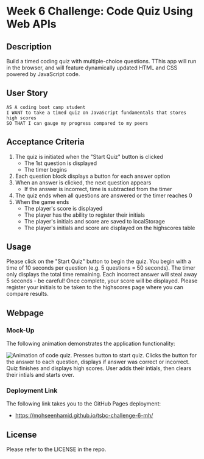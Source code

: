 # Week 6 Challenge: Code Quiz Using Web APIs

## Description

Build a timed coding quiz with multiple-choice questions. TThis app will run in the browser, and will feature dynamically updated HTML and CSS powered by JavaScript code.

## User Story

```
AS A coding boot camp student
I WANT to take a timed quiz on JavaScript fundamentals that stores high scores
SO THAT I can gauge my progress compared to my peers
```

## Acceptance Criteria

1. The quiz is initiated when the "Start Quiz" button is clicked
   - The 1st question is displayed
   - The timer begins
2. Each question block displays a button for each answer option
3. When an answer is clicked, the next question appears
   - If the answer is incorrect, time is subtracted from the timer
4. The quiz ends when all questions are answered or the timer reaches 0
5. When the game ends
   - The player's score is displayed
   - The player has the ability to register their initials
   - The player's initials and score are saved to localStorage
   - The player's initials and score are displayed on the highscores table

## Usage

Please click on the "Start Quiz" button to begin the quiz. You begin with a time of 10 seconds per question (e.g. 5 questions = 50 seconds). The timer only displays the total time remaining. Each incorrect answer will steal away 5 seconds - be careful! Once complete, your score will be displayed. Please register your initials to be taken to the highscores page where you can compare results.

## Webpage

### Mock-Up

The following animation demonstrates the application functionality:

![Animation of code quiz. Presses button to start quiz. Clicks the button for the answer to each question, displays if answer was correct or incorrect. Quiz finishes and displays high scores. User adds their intials, then clears their intials and starts over.](./assets/08-web-apis-challenge-demo.gif)

### Deployment Link

The following link takes you to the GitHub Pages deployment:

- https://mohseenhamid.github.io/tsbc-challenge-6-mh/

## License

Please refer to the LICENSE in the repo.
